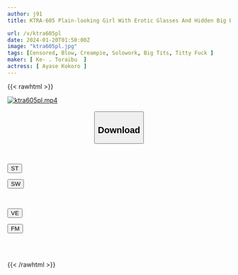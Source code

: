 ```yaml
---
author: j91
title: KTRA-605 Plain-looking Girl With Erotic Glasses And Hidden Big Breasts, Kokoro, 21 Years Old, Construction Company Clerk, Kokoro Ayase

url: /v/ktra605pl
date: 2024-01-20T01:50:00Z
image: "ktra605pl.jpg"
tags: [Censored, Blow, Creampie, Solowork, Big Tits, Titty Fuck	]
maker: [ Ke- . Toraibu  ]
actress: [ Ayase Kokoro ]
---
```



{{< rawhtml >}}

<div class="video" data-videoid="2r0ProrWaeuxzY">
    <a href="javascript:;">
        <img src="/v/ktra605pl/ktra605pl.jpg" width="WIDTH" height="HEIGHT" alt="ktra605pl.mp4" loading="lazy">
    </a>
</div>

<script type="text/javascript" src="https://j91.asia/asset/on-demand-st.js"></script>

<br>
  <link rel="stylesheet" href="https://j91.asia/asset/bs5.css">
  
  <center>
  <button class="btn btn-primary" type="button" data-bs-toggle="collapse" data-bs-target=".multi-collapse" aria-expanded="false" aria-controls="multiCollapseExample1 multiCollapseExample2"><h2>Download</h2></button></center>
</p>
<div class="row">
  <div class="col">
    <div class="collapse multi-collapse" id="multiCollapseExample1">
      <div class="card card-body">
	      	      <br>
<div class="buttons">  
<p><a href="https://streamtape.to/v/2r0ProrWaeuxzY" target="_blank"><button class="btn-hover color-3"><i class="fa fa-download"></i> ST</button></a></p>
<p><a href="https://flaswish.com/lvx0d0zswvy2" target="_blank"><button class="btn-hover color-2"><i class="fa fa-download"></i> SW</button></a></p></div>
    </div>
  </div>
</div>
  <div class="col">
    <div class="collapse multi-collapse" id="multiCollapseExample2">
      <div class="card card-body">
	      <br>
<div class="buttons">
<p><a href="javascript:;" target="_blank"><button class="btn-hover color-9"><i class="fa fa-download"></i> VE</button></a></p>
<p><a href="javascript:;" target="_blank"><button class="btn-hover color-8"><i class="fa fa-download"></i> FM</button></a></p></div>
<br><br>
      </div>
    </div>
  </div>
</div>

{{< /rawhtml >}}